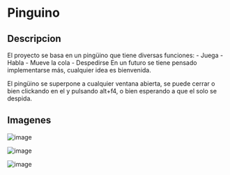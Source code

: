 # Pinguino

<h2>Descripcion</h2>
El proyecto se basa en un pingüino que tiene diversas funciones:
  - Juega
  - Habla
  - Mueve la cola
  - Despedirse
En un futuro se tiene pensado implementarse más, cualquier idea es bienvenida.

El pingüino se superpone a cualquier ventana abierta, se puede cerrar o bien clickando en el y pulsando alt+f4, o bien esperando a que el solo se despida.
<h2>Imagenes</h2>

![image](https://user-images.githubusercontent.com/78687102/167113826-7c2f231b-ac10-4fa5-9991-c949b805f793.png)

![image](https://user-images.githubusercontent.com/78687102/167113885-aecb4d76-8c63-4b0d-a69d-0c93fef03b00.png)

![image](https://user-images.githubusercontent.com/78687102/167114179-bfe49658-f44a-46b1-a403-30172c2335e4.png)

